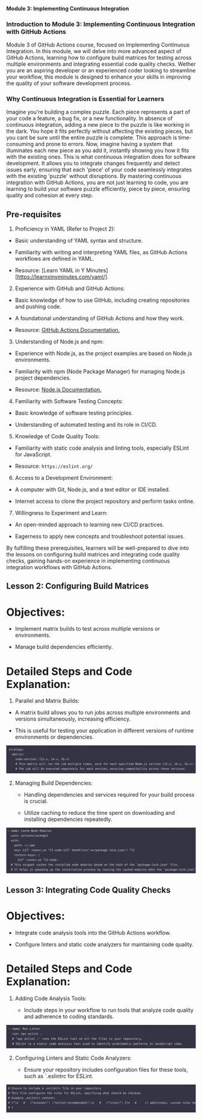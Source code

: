 #### Module 3: Implementing Continuous Integration 

### Introduction to Module 3: Implementing Continuous Integration with GitHub Actions

Module 3 of GitHub Actions course, focused on Implementing Continuous Integration. In this module, we will delve into more advanced aspect of GitHub Actions, learning how to configure build matrices for testing across multiple environments and integrating essential code quality checks. Wether you are an aspiring developer or an experienced coder looking to streamline your workflow, this module is designed to enhance your skills in improving the quality of your software development process.


### Why Continuous  Integration is Essential for Learners

Imagine you're building a complex puzzle. Each piece represents a part of your code a feature, a bug fix, or a new functionality. In absence of continuous  integration, adding a new piece to the puzzle is like working in the dark. You hope it fits perfectly without affecting the existing pieces, but you cant be sure until the entire puzzle is complete. This approach is time-consuming and prone to errors. Now, imagine having a system that illuminates each new piece as you add it, instantly showing you how it fits with the existing ones. This is what continuous integration does for software development. It allows you to integrate changes frequently and detect issues early, ensuring that each 'piece' of your code seamlessly integrates with the existing 'puzzle' without disruptions. By mastering continuous integration with GitHub Actions, you are not just learning to code, you are learning to build your software puzzle efficiently, piece by piece, ensuring quality and cohesion at every step.


## Pre-requisites 

1. Proficiency in YAML (Refer to Project 2):

  - Basic understanding of YAML syntax and structure. 

  - Familiarity with writing and interpreting YAML files, as GitHub Actions workflows are defined in YAML.

  - Resource: [Learn YAML in Y Minutes][https://learnxinyminutes.com/yaml/]. 
  
2. Experience with GitHub and GitHub Actions:
  
  - Basic knowledge of how to use GitHub, including creating repositories and pushing code. 

  - A foundational understanding of GitHub Actions and how they work.

  -  Resource: [GitHub Actions Documentation.](https://docs.github.com/en/actions)
  
3. Understanding of Node.js and npm: 

  - Experience with Node.js, as the project examples are based on Node.js environments.

  - Familiarity with npm (Node Package Manager) for managing Node.js project dependencies.

  - Resource: [Node.js Documentation. ](https://nodejs.org/docs/latest/api/)
  
4. Familiarity with Software Testing Concepts:

  - Basic knowledge of software testing principles. 

  - Understanding of automated testing and its role in CI/CD.

5. Knowledge of Code Quality Tools:

  - Familiarity with static code analysis and linting tools, especially ESLint for JavaScript.
  
  - Resource: `https://eslint.org/`

6. Access to a Development Environment: 

  - A computer with Git, Node.js, and a text editor or IDE installed.

  - Internet access to clone the project repository and perform tasks online. 
  
7. Willingness to Experiment and Learn: 

  - An open-minded approach to learning new CI/CD practices.

  -  Eagerness to apply new concepts and troubleshoot potential issues.

 By fulfilling these prerequisites, learners will be well-prepared to dive into the lessons on configuring build matrices and integrating code quality checks, gaining hands-on experience in implementing continuous integration workflows with GitHub Actions. 
 
## Lesson 2: Configuring Build Matrices

# Objectives: 

  - Implement matrix builds to test across multiple versions or environments. 
  
  - Manage build dependencies efficiently. 
  

# Detailed Steps and Code Explanation:

1. Parallel and Matrix Builds:

  - A matrix build allows you to run jobs across multiple environments and versions simultaneously, increasing efficiency. 

  - This is useful for testing your application in different versions of runtime environments or dependencies.

![alt text](images/one.png)


2. Managing Build Dependencies: 

   - Handling dependencies and services required for your build process is crucial.

   - Utilize caching to reduce the time spent on downloading and installing dependencies repeatedly.

![alt text](images/two.png)


## Lesson 3: Integrating Code Quality Checks 

# Objectives: 

   - Integrate code analysis tools into the GitHub Actions workflow. 

   - Configure linters and static code analyzers for maintaining code quality. 
   
# Detailed Steps and Code Explanation: 
   
1. Adding Code Analysis Tools: 
   
   - Include steps in your workflow to run tools that analyze code quality and adherence to coding standards.

![alt text](images/three.png)

2. Configuring Linters and Static Code Analyzers:

   - Ensure your repository includes configuration files for these tools, such as `.eslintrc for ESLint.

![alt text](images/four.png)